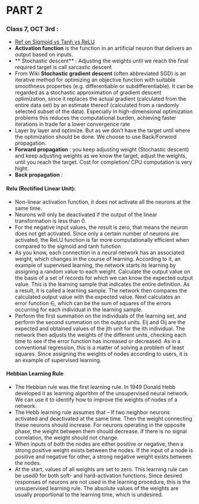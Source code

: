 # PART 2

### Class 7, OCT 3rd :
- [Ref on Sigmoid vs  Tanh vs ReLU](https://machinelearningmastery.com/rectified-linear-activation-function-for-deep-learning-neural-networks/)
-	**Activation function** is the function in an artificial neuron that delivers an output based on inputs.
-	** Stochastic descent** : Adjusting the weights until we reach the final required target is call sarcastic descent 
-	From Wiki **Stochastic gradient descent** (often abbreviated SGD) is an iterative method for optimizing an objective function with suitable smoothness properties (e.g. differentiable or subdifferentiable). It can be regarded as a stochastic approximation of gradient descent optimization, since it replaces the actual gradient (calculated from the entire data set) by an estimate thereof (calculated from a randomly selected subset of the data). Especially in high-dimensional optimization problems this reduces the computational burden, achieving faster iterations in trade for a lower convergence rate
-	Layer by layer and optimize. But as we don’t have the target until where the optimization should be done. We choose to use Back/Forword propagation.
-	**Forward propagation** : you keep adjusting weight (Stochastic descent) and keep adjusting weights as we know the target, adjust the weights, until you reach the target. Cost for completion/ CPU computation is very hight.
-	**Back propagation** :

#### Relu (Rectified Linear Unit): 
- Non-linear activation function,  it does not activate all the neurons at the same time.
- Neurons will only be deactivated if the output of the linear transformation is less than 0.
- For the negative input values, the result is zero, that means the neuron does not get activated. Since only a certain number of neurons are activated, the ReLU function is far more computationally efficient when compared to the sigmoid and tanh function
- As you know, each connection in a neural network has an associated weight, which changes in the course of learning. According to it, an example of supervised learning, the network starts its learning by assigning a random value to each weight. Calculate the output value on the basis of a set of records for which we can know the expected output value. This is the learning sample that indicates the entire definition. As a result, it is called a learning sample. The network then compares the calculated output value with the expected value. Next calculates an error function ∈, which can be the sum of squares of the errors occurring for each individual in the learning sample.
- Perform the first summation on the individuals of the learning set, and perform the second summation on the output units. Eij and Oij are the expected and obtained values of the jth unit for the ith individual. The network then adjusts the weights of the different units, checking each time to see if the error function has increased or decreased. As in a conventional regression, this is a matter of solving a problem of least squares. Since assigning the weights of nodes according to users, it is an example of supervised learning.

#### Hebbian Learning Rule
- The Hebbian rule was the first learning rule. In 1949 Donald Hebb developed it as learning algorithm of the unsupervised neural network. We can use it to identify how to improve the weights of nodes of a network.
- The Hebb learning rule assumes that – If two neighbor neurons activated and deactivated at the same time. Then the weight connecting these neurons should increase. For neurons operating in the opposite phase, the weight between them should decrease. If there is no signal correlation, the weight should not change.
- When inputs of both the nodes are either positive or negative, then a strong positive weight exists between the nodes. If the input of a node is positive and negative for other, a strong negative weight exists between the nodes.
- At the start, values of all weights are set to zero. This learning rule can be used0 for both soft- and hard-activation functions. Since desired responses of neurons are not used in the learning procedure, this is the unsupervised learning rule. The absolute values of the weights are usually proportional to the learning time, which is undesired.

